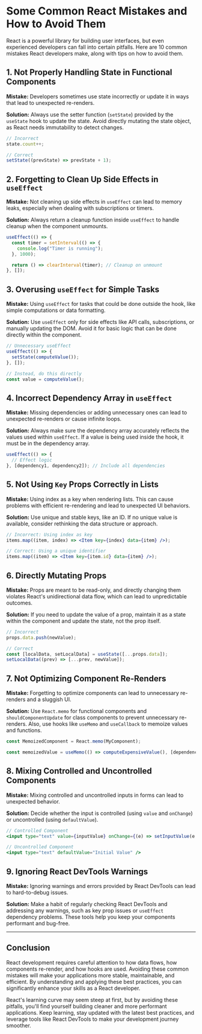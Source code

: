 # Some Common React Mistakes and How to Avoid Them

React is a powerful library for building user interfaces, but even experienced developers can fall into certain pitfalls. Here are 10 common mistakes React developers make, along with tips on how to avoid them.

## 1. Not Properly Handling State in Functional Components

**Mistake:** Developers sometimes use state incorrectly or update it in ways that lead to unexpected re-renders.

**Solution:** Always use the setter function (`setState`) provided by the `useState` hook to update the state. Avoid directly mutating the state object, as React needs immutability to detect changes.

```jsx
// Incorrect
state.count++;

// Correct
setState((prevState) => prevState + 1);
```

## 2. Forgetting to Clean Up Side Effects in `useEffect`

**Mistake:** Not cleaning up side effects in `useEffect` can lead to memory leaks, especially when dealing with subscriptions or timers.

**Solution:** Always return a cleanup function inside `useEffect` to handle cleanup when the component unmounts.

```jsx
useEffect(() => {
  const timer = setInterval(() => {
    console.log("Timer is running");
  }, 1000);

  return () => clearInterval(timer); // Cleanup on unmount
}, []);
```

## 3. Overusing `useEffect` for Simple Tasks

**Mistake:** Using `useEffect` for tasks that could be done outside the hook, like simple computations or data formatting.

**Solution:** Use `useEffect` only for side effects like API calls, subscriptions, or manually updating the DOM. Avoid it for basic logic that can be done directly within the component.

```jsx
// Unnecessary useEffect
useEffect(() => {
  setState(computeValue());
}, []);

// Instead, do this directly
const value = computeValue();
```

## 4. Incorrect Dependency Array in `useEffect`

**Mistake:** Missing dependencies or adding unnecessary ones can lead to unexpected re-renders or cause infinite loops.

**Solution:** Always make sure the dependency array accurately reflects the values used within `useEffect`. If a value is being used inside the hook, it must be in the dependency array.

```jsx
useEffect(() => {
  // Effect logic
}, [dependency1, dependency2]); // Include all dependencies
```

## 5. Not Using `Key` Props Correctly in Lists

**Mistake:** Using index as a key when rendering lists. This can cause problems with efficient re-rendering and lead to unexpected UI behaviors.

**Solution:** Use unique and stable keys, like an ID. If no unique value is available, consider rethinking the data structure or approach.

```jsx
// Incorrect: Using index as key
items.map((item, index) => <Item key={index} data={item} />);

// Correct: Using a unique identifier
items.map((item) => <Item key={item.id} data={item} />);
```

## 6. Directly Mutating Props

**Mistake:** Props are meant to be read-only, and directly changing them violates React's unidirectional data flow, which can lead to unpredictable outcomes.

**Solution:** If you need to update the value of a prop, maintain it as a state within the component and update the state, not the prop itself.

```jsx
// Incorrect
props.data.push(newValue);

// Correct
const [localData, setLocalData] = useState([...props.data]);
setLocalData((prev) => [...prev, newValue]);
```

## 7. Not Optimizing Component Re-Renders

**Mistake:** Forgetting to optimize components can lead to unnecessary re-renders and a sluggish UI.

**Solution:** Use `React.memo` for functional components and `shouldComponentUpdate` for class components to prevent unnecessary re-renders. Also, use hooks like `useMemo` and `useCallback` to memoize values and functions.

```jsx
const MemoizedComponent = React.memo(MyComponent);

const memoizedValue = useMemo(() => computeExpensiveValue(), [dependency]);
```

## 8. Mixing Controlled and Uncontrolled Components

**Mistake:** Mixing controlled and uncontrolled inputs in forms can lead to unexpected behavior.

**Solution:** Decide whether the input is controlled (using `value` and `onChange`) or uncontrolled (using `defaultValue`).

```jsx
// Controlled Component
<input type="text" value={inputValue} onChange={(e) => setInputValue(e.target.value)} />

// Uncontrolled Component
<input type="text" defaultValue="Initial Value" />
```

## 9. Ignoring React DevTools Warnings

**Mistake:** Ignoring warnings and errors provided by React DevTools can lead to hard-to-debug issues.

**Solution:** Make a habit of regularly checking React DevTools and addressing any warnings, such as key prop issues or `useEffect` dependency problems. These tools help you keep your components performant and bug-free.

---

## Conclusion

React development requires careful attention to how data flows, how components re-render, and how hooks are used. Avoiding these common mistakes will make your applications more stable, maintainable, and efficient. By understanding and applying these best practices, you can significantly enhance your skills as a React developer.

React's learning curve may seem steep at first, but by avoiding these pitfalls, you'll find yourself building cleaner and more performant applications. Keep learning, stay updated with the latest best practices, and leverage tools like React DevTools to make your development journey smoother.
